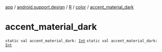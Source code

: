 [app](../../../index.md) / [android.support.design](../../index.md) / [R](../index.md) / [color](index.md) / [accent_material_dark](.)

# accent_material_dark

`static val accent_material_dark: `[`Int`](https://kotlinlang.org/api/latest/jvm/stdlib/kotlin/-int/index.html)
`static val accent_material_dark: `[`Int`](https://kotlinlang.org/api/latest/jvm/stdlib/kotlin/-int/index.html)
